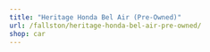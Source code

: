 ```yaml
---
title: "Heritage Honda Bel Air (Pre-Owned)"
url: /fallston/heritage-honda-bel-air-pre-owned/
shop: car
---
```

